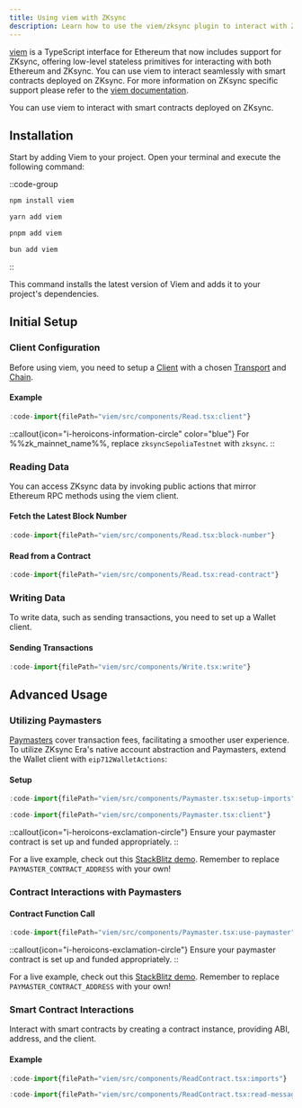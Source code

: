 ```yaml
---
title: Using viem with ZKsync
description: Learn how to use the viem/zksync plugin to interact with ZKsync.
---
```


[viem](https://viem.sh/) is a TypeScript interface for Ethereum that now includes support for ZKsync,
offering low-level stateless primitives for interacting with both Ethereum and ZKsync.
You can use viem to interact seamlessly with smart contracts deployed on ZKsync.
For more information on ZKsync specific support please refer to the [viem documentation](https://viem.sh/zksync).

You can use viem to interact with smart contracts deployed on ZKsync.

## Installation

Start by adding Viem to your project. Open your terminal and execute the following command:

::code-group

```bash [npm]
npm install viem
```

```bash [yarn]
yarn add viem
```

```bash [pnpm]
pnpm add viem
```

```bash [bun]
bun add viem
```

::

This command installs the latest version of Viem and adds it to your project's dependencies.

## Initial Setup

### Client Configuration

Before using viem, you need to setup a [Client](https://viem.sh/docs/clients/intro.html)
with a chosen [Transport](https://viem.sh/docs/clients/intro.html)
and [Chain](https://viem.sh/docs/clients/chains.html).

#### Example

```ts [src/App.tsx]
:code-import{filePath="viem/src/components/Read.tsx:client"}
```

<!-- /*spellchecker: disable*/ -->
::callout{icon="i-heroicons-information-circle" color="blue"}
For %%zk_mainnet_name%%, replace `zksyncSepoliaTestnet` with `zksync`.
::
<!-- /*spellchecker: enable*/ -->

### Reading Data

You can access ZKsync data by invoking public actions that mirror Ethereum RPC methods using the viem client.

#### Fetch the Latest Block Number

```ts [Read.tsx]
:code-import{filePath="viem/src/components/Read.tsx:block-number"}
```

#### Read from a Contract

```ts [Read.tsx]
:code-import{filePath="viem/src/components/Read.tsx:read-contract"}
```

### Writing Data

To write data, such as sending transactions, you need to set up a Wallet client.

#### Sending Transactions

```ts [Write.tsx]
:code-import{filePath="viem/src/components/Write.tsx:write"}
```

## Advanced Usage

### Utilizing Paymasters

[Paymasters](https://docs.zksync.io/build/developer-reference/account-abstraction.html#paymasters)
cover transaction fees, facilitating a smoother user experience.
To utilize ZKsync Era's native account abstraction and Paymasters, extend the Wallet client with `eip712WalletActions`:

#### Setup

```ts [Paymaster.tsx]
:code-import{filePath="viem/src/components/Paymaster.tsx:setup-imports"}

:code-import{filePath="viem/src/components/Paymaster.tsx:client"}
```

::callout{icon="i-heroicons-exclamation-circle"}
Ensure your paymaster contract is set up and funded appropriately.
::

For a live example, check out this [StackBlitz demo](https://stackblitz.com/edit/github-zfdhx8-ju8urb?file=index.tsx).
Remember to replace `PAYMASTER_CONTRACT_ADDRESS` with your own!

### Contract Interactions with Paymasters

#### Contract Function Call

```ts [Paymaster.tsx]
:code-import{filePath="viem/src/components/Paymaster.tsx:use-paymaster"}
```

::callout{icon="i-heroicons-exclamation-circle"}
Ensure your paymaster contract is set up and funded appropriately.
::

For a live example, check out this [StackBlitz demo](https://stackblitz.com/edit/github-aa4rfx?file=index.tsx).
Remember to replace `PAYMASTER_CONTRACT_ADDRESS` with your own!

### Smart Contract Interactions

Interact with smart contracts by creating a contract instance, providing ABI, address, and the client.

#### Example

```ts [ReadContract.tsx]
:code-import{filePath="viem/src/components/ReadContract.tsx:imports"}

:code-import{filePath="viem/src/components/ReadContract.tsx:read-message"}
```
